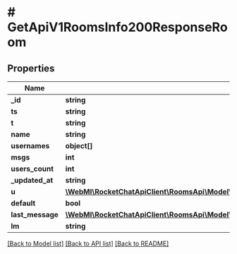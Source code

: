 # # GetApiV1RoomsInfo200ResponseRoom

## Properties

Name | Type | Description | Notes
------------ | ------------- | ------------- | -------------
**_id** | **string** |  | [optional]
**ts** | **string** |  | [optional]
**t** | **string** |  | [optional]
**name** | **string** |  | [optional]
**usernames** | **object[]** |  | [optional]
**msgs** | **int** |  | [optional]
**users_count** | **int** |  | [optional]
**_updated_at** | **string** |  | [optional]
**u** | [**\WebMI\RocketChatApiClient\RoomsApi\Model\PostApiV1ChannelsCreate200ResponseChannelU**](PostApiV1ChannelsCreate200ResponseChannelU.md) |  | [optional]
**default** | **bool** |  | [optional]
**last_message** | [**\WebMI\RocketChatApiClient\RoomsApi\Model\GetApiV1RoomsInfo200ResponseRoomLastMessage**](GetApiV1RoomsInfo200ResponseRoomLastMessage.md) |  | [optional]
**lm** | **string** |  | [optional]

[[Back to Model list]](../../README.md#models) [[Back to API list]](../../README.md#endpoints) [[Back to README]](../../README.md)
